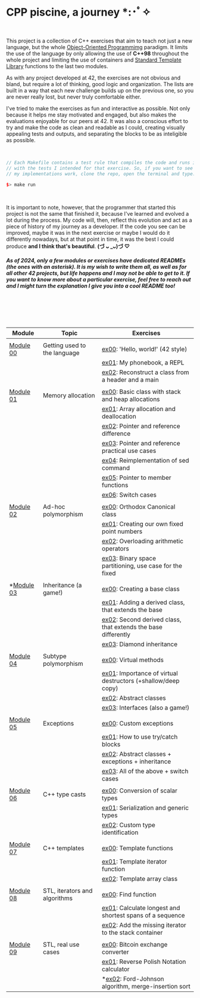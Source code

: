 # CPP piscine, a journey *:･ﾟ✧ 

<br>

This project is a collection of C++ exercises that aim to teach not just a new language, but the whole [Object-Oriented Programmimg](https://en.wikipedia.org/wiki/Object-oriented_programming) paradigm. It limits the use of the language by only allowing the use of **C++98** throughout the whole project and limiting the use of containers and [Standard Template Library](https://en.cppreference.com/w/cpp/container) functions to the last two modules.

As with any project developed at 42, the exercises are not obvious and bland, but require a lot of thinking, good logic and organization. The lists are built in a way that each new challenge builds up on the previous one, so you are never really lost, but never truly comfortable either.

I've tried to make the exercises as fun and interactive as possible. Not only because it helps me stay motivated and engaged, but also makes the evaluations enjoyable for our peers at 42. It was also a conscious effort to try and make the code as clean and readable as I could, creating visually appealing tests and outputs, and separating the blocks to be as inteligible as possible.

<br>

```cpp
// Each Makefile contains a test rule that compiles the code and runs it
// with the tests I intended for that exercise. So, if you want to see how
// my implementations work, clone the repo, open the terminal and type:

$> make run
```
<br>

It is important to note, however, that the programmer that started this project is not the same that finished it, because I've learned and evolved a lot during the process. My code will, then, reflect this evolution and act as a piece of history of my journey as a developer. If the code you see can be improved, maybe it was in the next exercise or maybe I would do it differently nowadays, but at that point in time, it was the best I could produce **and I think that's beautiful**. **(づ ᴗ _ᴗ)づ ♡**

##### *As of 2024, only a few modules or exercises have dedicated READMEs (the ones with an asterisk). It is my wish to write them all, as well as for all other 42 projects, but life happens and I may not be able to get to it. If you want to know more about a particular exercise, feel free to reach out and I might turn the explanation I give you into a cool README too!*

<br>

##

<br>

Module | Topic | Exercises
--- | --- | ---
|||
[Module 00](https://github.com/jlbernardo/cpp/tree/main/00-module) | Getting used to the language | [ex00](https://github.com/jlbernardo/cpp/tree/main/00-module/ex00): 'Hello, world!' (42 style)
||| [ex01](https://github.com/jlbernardo/cpp/tree/main/00-module/ex01): My phonebook, a REPL
||| [ex02](https://github.com/jlbernardo/cpp/tree/main/00-module/ex02): Reconstruct a class from a header and a main
|||
[Module 01](https://github.com/jlbernardo/cpp/tree/main/01-module) | Memory allocation | [ex00](https://github.com/jlbernardo/cpp/tree/main/01-module/ex00): Basic class with stack and heap allocations
||| [ex01](https://github.com/jlbernardo/cpp/tree/main/01-module/ex01): Array allocation and deallocation
||| [ex02](https://github.com/jlbernardo/cpp/tree/main/01-module/ex02): Pointer and reference difference
||| [ex03](https://github.com/jlbernardo/cpp/tree/main/01-module/ex03): Pointer and reference practical use cases
||| [ex04](https://github.com/jlbernardo/cpp/tree/main/01-module/ex04): Reimplementation of sed command
||| [ex05](https://github.com/jlbernardo/cpp/tree/main/01-module/ex05): Pointer to member functions
||| [ex06](https://github.com/jlbernardo/cpp/tree/main/01-module/ex06): Switch cases
|||
[Module 02](https://github.com/jlbernardo/cpp/tree/main/02-module) | Ad-hoc polymorphism | [ex00](https://github.com/jlbernardo/cpp/tree/main/02-module/ex00): Orthodox Canonical class
||| [ex01](https://github.com/jlbernardo/cpp/tree/main/02-module/ex01): Creating our own fixed point numbers
||| [ex02](https://github.com/jlbernardo/cpp/tree/main/02-module/ex02): Overloading arithmetic operators
||| [ex03](https://github.com/jlbernardo/cpp/tree/main/02-module/ex03): Binary space partitioning, use case for the fixed
|||
*[Module 03](https://github.com/jlbernardo/cpp/tree/main/03-module) | Inheritance (a game!) | [ex00](https://github.com/jlbernardo/cpp/tree/main/03-module/ex00): Creating a base class
||| [ex01](https://github.com/jlbernardo/cpp/tree/main/03-module/ex01): Adding a derived class, that extends the base
||| [ex02](https://github.com/jlbernardo/cpp/tree/main/03-module/ex02): Second derived class, that extends the base differently
||| [ex03](https://github.com/jlbernardo/cpp/tree/main/03-module/ex03): Diamond inheritance
|||
[Module 04](https://github.com/jlbernardo/cpp/tree/main/04-module) | Subtype polymorphism | [ex00](https://github.com/jlbernardo/cpp/tree/main/04-module/ex00): Virtual methods
||| [ex01](https://github.com/jlbernardo/cpp/tree/main/04-module/ex01): Importance of virtual destructors (+shallow/deep copy)
||| [ex02](https://github.com/jlbernardo/cpp/tree/main/04-module/ex02): Abstract classes
||| [ex03](https://github.com/jlbernardo/cpp/tree/main/04-module/ex03): Interfaces (also a game!)
|||
[Module 05](https://github.com/jlbernardo/cpp/tree/main/05-module) | Exceptions | [ex00](https://github.com/jlbernardo/cpp/tree/main/05-module/ex00): Custom exceptions
||| [ex01](https://github.com/jlbernardo/cpp/tree/main/05-module/ex01): How to use try/catch blocks
||| [ex02](https://github.com/jlbernardo/cpp/tree/main/05-module/ex02): Abstract classes + exceptions + inheritance
||| [ex03](https://github.com/jlbernardo/cpp/tree/main/05-module/ex03): All of the above + switch cases
|||
[Module 06](https://github.com/jlbernardo/cpp/tree/main/06-module) | C++ type casts | [ex00](https://github.com/jlbernardo/cpp/tree/main/06-module/ex00): Conversion of scalar types
||| [ex01](https://github.com/jlbernardo/cpp/tree/main/06-module/ex01): Serialization and generic types
||| [ex02](https://github.com/jlbernardo/cpp/tree/main/06-module/ex02): Custom type identification
|||
[Module 07](https://github.com/jlbernardo/cpp/tree/main/07-module) | C++ templates | [ex00](https://github.com/jlbernardo/cpp/tree/main/07-module/ex00): Template functions
||| [ex01](https://github.com/jlbernardo/cpp/tree/main/07-module/ex01): Template iterator function
||| [ex02](https://github.com/jlbernardo/cpp/tree/main/07-module/ex02): Template array class
|||
[Module 08](https://github.com/jlbernardo/cpp/tree/main/08-module) | STL, iterators and algorithms | [ex00](https://github.com/jlbernardo/cpp/tree/main/08-module/ex00): Find function
||| [ex01](https://github.com/jlbernardo/cpp/tree/main/08-module/ex01): Calculate longest and shortest spans of a sequence
||| [ex02](https://github.com/jlbernardo/cpp/tree/main/08-module/ex02): Add the missing iterator to the stack container
|||
[Module 09](https://github.com/jlbernardo/cpp/tree/main/09-module) | STL, real use cases | [ex00](https://github.com/jlbernardo/cpp/tree/main/09-module/ex00): Bitcoin exchange converter
||| [ex01](https://github.com/jlbernardo/cpp/tree/main/09-module/ex01): Reverse Polish Notation calculator
||| *[ex02](https://github.com/jlbernardo/cpp/tree/main/09-module/ex02): Ford-Johnson algorithm, merge-insertion sort
